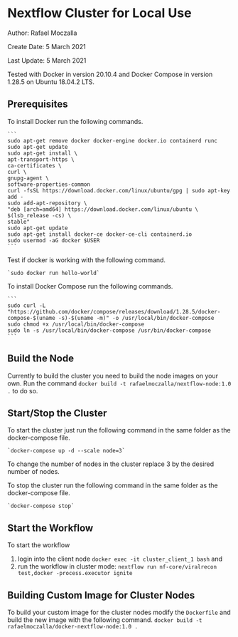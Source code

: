 # Nextflow Cluster for Local Use
Author: Rafael Moczalla

Create Date: 5 March 2021

Last Update: 5 March 2021

Tested with Docker in version 20.10.4 and Docker Compose in version 1.28.5 on Ubuntu 18.04.2 LTS.

## Prerequisites
To install Docker run the following commands.

    ```
    sudo apt-get remove docker docker-engine docker.io containerd runc
    sudo apt-get update
    sudo apt-get install \
    apt-transport-https \
    ca-certificates \
    curl \
    gnupg-agent \
    software-properties-common
    curl -fsSL https://download.docker.com/linux/ubuntu/gpg | sudo apt-key add -
    sudo add-apt-repository \
    "deb [arch=amd64] https://download.docker.com/linux/ubuntu \
    $(lsb_release -cs) \
    stable"
    sudo apt-get update
    sudo apt-get install docker-ce docker-ce-cli containerd.io
    sudo usermod -aG docker $USER
    ```

Test if docker is working with the following command.

    `sudo docker run hello-world`

To install Docker Compose run the following commands.

    ```
    sudo curl -L "https://github.com/docker/compose/releases/download/1.28.5/docker-compose-$(uname -s)-$(uname -m)" -o /usr/local/bin/docker-compose
    sudo chmod +x /usr/local/bin/docker-compose
    sudo ln -s /usr/local/bin/docker-compose /usr/bin/docker-compose
    ```

## Build the Node
Currently to build the cluster you need to build the node images on your own. Run the command
`docker build -t rafaelmoczalla/nextflow-node:1.0 .` to do so.

## Start/Stop the Cluster
To start the cluster just run the following command in the same folder as the docker-compose file.

    `docker-compose up -d --scale node=3`

To change the number of nodes in the cluster replace 3 by the desired number of nodes.

To stop the cluster run the following command in the same folder as the docker-compose file.

    `docker-compose stop`

## Start the Workflow
To start the workflow
1. login into the client node `docker exec -it cluster_client_1 bash` and
2. run the workflow in cluster mode: `nextflow run nf-core/viralrecon test,docker -process.executor ignite`

## Building Custom Image for Cluster Nodes
To build your custom image for the cluster nodes modify the `Dockerfile` and build the new image with the following command.
`docker build -t rafaelmoczalla/docker-nextflow-node:1.0 .`

